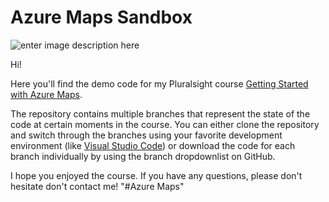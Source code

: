 # Azure Maps Sandbox

![enter image description here](https://www.pluralsight.com/content/dam/pluralsight/newsroom/brand-assets/logos/pluralsight-logo-vrt-color-2.png)  

Hi!

Here you'll find the demo code for my Pluralsight course [Getting Started with Azure Maps](https://app.pluralsight.com/library/courses/getting-started-azure-maps).

The repository contains multiple branches that represent the state of the code at certain moments in the course. You can either clone the repository and switch through the branches using your favorite development environment (like [Visual Studio Code](https://code.visualstudio.com/)) or download the code for each branch individually by using the branch dropdownlist on GitHub.

I hope you enjoyed the course. If you have any questions, please don't hesitate don't contact me!
"#Azure Maps" 
